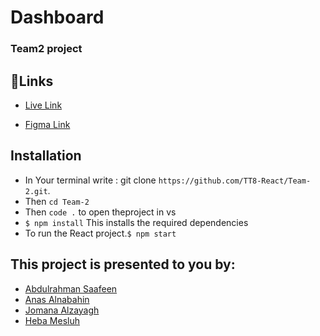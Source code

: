 # Dashboard 
### Team2 project
## 📌Links
- [Live Link](https://admin-dashboard-react-app23.netlify.app/)

- [Figma Link](https://www.figma.com/file/nEDFhVnanFFEYDAbM8Q0ZD/Admin-(Community)?node-id=0%3A1&t=28BFctEaIhynwF36-0)

## Installation
  - In Your terminal write :
    git clone `https://github.com/TT8-React/Team-2.git`.
  - Then `cd Team-2`
  - Then `code .` to open theproject in vs
  - `$ npm install` This installs the required dependencies
  - To run the React project.`$ npm start`  

## This project is presented to you by:
- [Abdulrahman Saafeen](https://github.com/Abood10s)
- [Anas Alnabahin]()
- [Jomana Alzayagh](https://github.com/Jomanahani)
- [Heba Mesluh](https://github.com/hebamesluh1)
